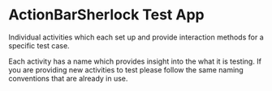 ActionBarSherlock Test App
==========================

Individual activities which each set up and provide interaction methods for a
specific test case.

Each activity has a name which provides insight into the what it is testing. If
you are providing new activities to test please follow the same naming
conventions that are already in use.
